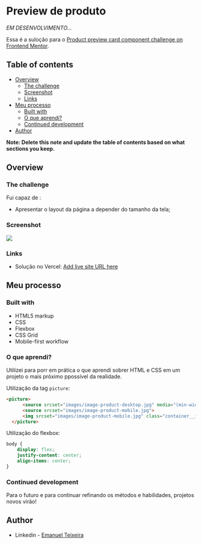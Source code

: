 # Preview de produto

*EM DESENVOLVIMENTO...*

Essa é a suloção para o  [Product preview card component challenge on Frontend Mentor](https://www.frontendmentor.io/challenges/product-preview-card-component-GO7UmttRfa).  

## Table of contents

- [Overview](#overview)
  - [The challenge](#the-challenge)
  - [Screenshot](#screenshot)
  - [Links](#links)
- [Meu processo](#meu-processo)
  - [Built with](#built-with)
  - [O que aprendi?](#o-que-aprendi)
  - [Continued development](#continued-development)
- [Author](#author)

**Note: Delete this note and update the table of contents based on what sections you keep.**

## Overview

### The challenge

Fui capaz de :

- Apresentar o layout da página a depender do tamanho da tela;

### Screenshot

![](https://github.com/Emanuelmts/preview-produto/assets/44686829/b5b99d92-a64f-4367-9104-96a11856cb6d)


### Links

- Solução no Vercel: [Add live site URL here](https://your-live-site-url.com)

## Meu processo

### Built with

- HTML5 markup
- CSS 
- Flexbox
- CSS Grid
- Mobile-first workflow


### O que aprendi?

Utilizei para porr em prática o que aprendi sobrer HTML e CSS em um projeto o mais próximo ppossível da realidade.

Utilização da tag `picture`:

```html
<picture>
      <source srcset="images/image-product-desktop.jpg" media="(min-width: 1440px)">
      <source srcset="images/image-product-mobile.jpg">
      <img srcset="images/image-product-mobile.jpg" class="container__imagem__foto">
  </picture>
```
Utilização do flexbox:
```css
body {
    display: flex;
    justify-content: center;
    align-items: center;
}
```

### Continued development

Para o futuro e para continuar refinando os métodos e habilidades, projetos novos virão!


## Author

- Linkedin - [Emanuel Teixeira](https://www.linkedin.com/in/emanuelct/)
